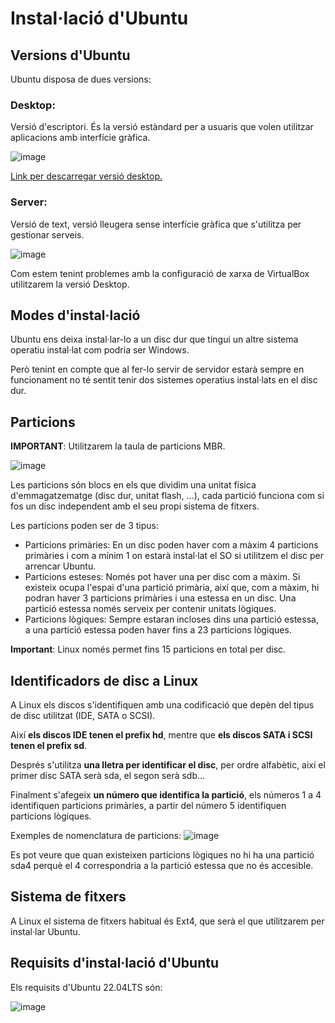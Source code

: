 # Instal·lació d'Ubuntu

## Versions d'Ubuntu

Ubuntu disposa de dues versions:

### Desktop: 

Versió d'escriptori. És la versió estàndard per a usuaris que volen utilitzar aplicacions amb interfície gràfica.

![image](https://github.com/XaSaFa/MP04/assets/110727546/dcf479c7-878a-455b-8943-0eaeac01accc)

[Link per descarregar versió desktop.](https://ubuntu.com/download/desktop/thank-you?version=22.04.3&architecture=amd64)

### Server: 

Versió de text, versió lleugera sense interfície gràfica que s'utilitza per gestionar serveis.

![image](https://github.com/XaSaFa/MP04/assets/110727546/fa8f17c9-20c0-46f2-838b-7dbbfb780e3c)

Com estem tenint problemes amb la configuració de xarxa de VirtualBox utilitzarem la versió Desktop.

## Modes d'instal·lació

Ubuntu ens deixa instal·lar-lo a un disc dur que tingui un altre sistema operatiu instal·lat com podria ser Windows.

Però tenint en compte que al fer-lo servir de servidor estarà sempre en funcionament no té sentit tenir dos sistemes operatius instal·lats en el disc dur.

## Particions

**IMPORTANT**: Utilitzarem la taula de particions MBR. 

![image](https://github.com/XaSaFa/MP04/assets/110727546/a096702e-0a10-4ad7-8941-0c1327301be7)

Les particions són blocs en els que dividim una unitat física d'emmagatzematge (disc dur, unitat flash, ...), cada partició funciona com si fos un disc independent amb el seu propi sistema de fitxers.

Les particions poden ser de 3 tipus:

- Particions primàries: En un disc poden haver com a màxim 4 particions primàries i com a mínim 1 on estarà instal·lat el SO si utilitzem el disc per arrencar Ubuntu.
- Particions esteses:  Només pot haver una per disc com a màxim. Si existeix ocupa l'espai d'una partició primària, així que, com a màxim, hi podran haver 3 particions primàries i una estessa en un disc. Una partició estessa només serveix per contenir unitats lògiques.
- Particions lògiques: Sempre estaran incloses dins una partició estessa, a una partició estessa poden haver fins a 23 particions lògiques.

**Important**: Linux només permet fins 15 particions en total per disc.

## Identificadors de disc a Linux

A Linux els discos s'identifiquen amb una codificació que depèn del tipus de disc utilitzat (IDE, SATA o SCSI).

Així **els discos IDE tenen el prefix hd**, mentre que **els discos SATA i SCSI tenen el prefix sd**.

Després s'utilitza **una lletra per identificar el disc**, per ordre alfabètic, així el primer disc SATA serà sda, el segon serà sdb...

Finalment s'afegeix **un número que identifica la partició**, els números 1 a 4 identifiquen particions primàries, a partir del número 5 identifiquen particions lògiques.

Exemples de nomenclatura de particions:
![image](https://github.com/XaSaFa/MP04/assets/110727546/9b9fd5e0-b283-44d7-81d1-0877d38c8c9f)

Es pot veure que quan existeixen particions lògiques no hi ha una partició sda4 perquè el 4 correspondria a la partició estessa que no és accesible.

## Sistema de fitxers

A Linux el sistema de fitxers habitual és Ext4, que serà el que utilitzarem per instal·lar Ubuntu.

## Requisits d'instal·lació d'Ubuntu

Els requisits d'Ubuntu 22.04LTS són:

![image](https://github.com/XaSaFa/MP04/assets/110727546/aaa3a719-19c9-4273-932d-3cd3830036cc)







